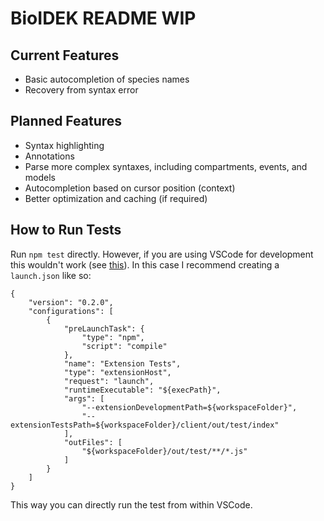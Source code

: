 # BioIDEK README WIP

## Current Features
* Basic autocompletion of species names
* Recovery from syntax error

## Planned Features
* Syntax highlighting
* Annotations
* Parse more complex syntaxes, including compartments, events, and models
* Autocompletion based on cursor position (context)
* Better optimization and caching (if required)

## How to Run Tests
Run `npm test` directly. However, if you are using VSCode for development this wouldn't work (see
[this](https://code.visualstudio.com/api/working-with-extensions/testing-extension#using-insiders-version-for-extension-development)).
In this case I recommend creating a `launch.json` like so:
```
{
    "version": "0.2.0",
    "configurations": [
        {
            "preLaunchTask": {
                "type": "npm",
                "script": "compile"
            },
            "name": "Extension Tests",
            "type": "extensionHost",
            "request": "launch",
            "runtimeExecutable": "${execPath}",
            "args": [
                "--extensionDevelopmentPath=${workspaceFolder}",
                "--extensionTestsPath=${workspaceFolder}/client/out/test/index"
            ],
            "outFiles": [
                "${workspaceFolder}/out/test/**/*.js"
            ]
        }
    ]
}
```
This way you can directly run the test from within VSCode.
